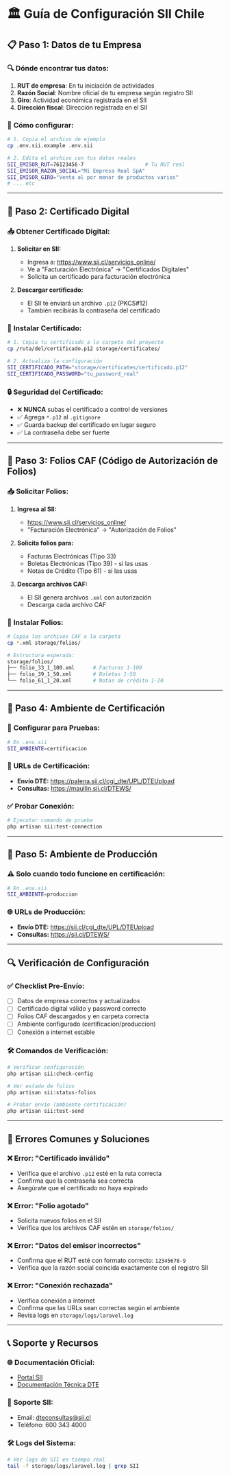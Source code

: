 # 🏛️ Guía de Configuración SII Chile

## 📋 **Paso 1: Datos de tu Empresa**

### 🔍 **Dónde encontrar tus datos:**
1. **RUT de empresa**: En tu iniciación de actividades
2. **Razón Social**: Nombre oficial de tu empresa según registro SII
3. **Giro**: Actividad económica registrada en el SII
4. **Dirección fiscal**: Dirección registrada en el SII

### 📝 **Cómo configurar:**
```bash
# 1. Copia el archivo de ejemplo
cp .env.sii.example .env.sii

# 2. Edita el archivo con tus datos reales
SII_EMISOR_RUT=76123456-7                    # Tu RUT real
SII_EMISOR_RAZON_SOCIAL="Mi Empresa Real SpA"
SII_EMISOR_GIRO="Venta al por menor de productos varios"
# ... etc
```

---

## 🔐 **Paso 2: Certificado Digital**

### 📥 **Obtener Certificado Digital:**

1. **Solicitar en SII:**
   - Ingresa a: https://www.sii.cl/servicios_online/
   - Ve a "Facturación Electrónica" → "Certificados Digitales"
   - Solicita un certificado para facturación electrónica

2. **Descargar certificado:**
   - El SII te enviará un archivo `.p12` (PKCS#12)
   - También recibirás la contraseña del certificado

### 📁 **Instalar Certificado:**

```bash
# 1. Copia tu certificado a la carpeta del proyecto
cp /ruta/del/certificado.p12 storage/certificates/

# 2. Actualiza la configuración
SII_CERTIFICADO_PATH="storage/certificates/certificado.p12"
SII_CERTIFICADO_PASSWORD="tu_password_real"
```

### 🔒 **Seguridad del Certificado:**
- ❌ **NUNCA** subas el certificado a control de versiones
- ✅ Agrega `*.p12` al `.gitignore`
- ✅ Guarda backup del certificado en lugar seguro
- ✅ La contraseña debe ser fuerte

---

## 📄 **Paso 3: Folios CAF (Código de Autorización de Folios)**

### 📥 **Solicitar Folios:**

1. **Ingresa al SII:**
   - https://www.sii.cl/servicios_online/
   - "Facturación Electrónica" → "Autorización de Folios"

2. **Solicita folios para:**
   - Facturas Electrónicas (Tipo 33)
   - Boletas Electrónicas (Tipo 39) - si las usas
   - Notas de Crédito (Tipo 61) - si las usas

3. **Descarga archivos CAF:**
   - El SII genera archivos `.xml` con autorización
   - Descarga cada archivo CAF

### 📁 **Instalar Folios:**

```bash
# Copia los archivos CAF a la carpeta
cp *.xml storage/folios/

# Estructura esperada:
storage/folios/
├── folio_33_1_100.xml      # Facturas 1-100
├── folio_39_1_50.xml       # Boletas 1-50
└── folio_61_1_20.xml       # Notas de crédito 1-20
```

---

## 🧪 **Paso 4: Ambiente de Certificación**

### 🔧 **Configurar para Pruebas:**

```bash
# En .env.sii
SII_AMBIENTE=certificacion
```

### 🧪 **URLs de Certificación:**
- **Envío DTE:** https://palena.sii.cl/cgi_dte/UPL/DTEUpload
- **Consultas:** https://maullin.sii.cl/DTEWS/

### ✅ **Probar Conexión:**
```bash
# Ejecutar comando de prueba
php artisan sii:test-connection
```

---

## 🚀 **Paso 5: Ambiente de Producción**

### ⚠️ **Solo cuando todo funcione en certificación:**

```bash
# En .env.sii
SII_AMBIENTE=produccion
```

### 🌐 **URLs de Producción:**
- **Envío DTE:** https://sii.cl/cgi_dte/UPL/DTEUpload
- **Consultas:** https://sii.cl/DTEWS/

---

## 🔍 **Verificación de Configuración**

### ✅ **Checklist Pre-Envío:**
- [ ] Datos de empresa correctos y actualizados
- [ ] Certificado digital válido y password correcto
- [ ] Folios CAF descargados y en carpeta correcta
- [ ] Ambiente configurado (certificacion/produccion)
- [ ] Conexión a internet estable

### 🛠️ **Comandos de Verificación:**
```bash
# Verificar configuración
php artisan sii:check-config

# Ver estado de folios
php artisan sii:status-folios

# Probar envío (ambiente certificación)
php artisan sii:test-send
```

---

## 🚨 **Errores Comunes y Soluciones**

### ❌ **Error: "Certificado inválido"**
- Verifica que el archivo `.p12` esté en la ruta correcta
- Confirma que la contraseña sea correcta
- Asegúrate que el certificado no haya expirado

### ❌ **Error: "Folio agotado"**
- Solicita nuevos folios en el SII
- Verifica que los archivos CAF estén en `storage/folios/`

### ❌ **Error: "Datos del emisor incorrectos"**
- Confirma que el RUT esté con formato correcto: `12345678-9`
- Verifica que la razón social coincida exactamente con el registro SII

### ❌ **Error: "Conexión rechazada"**
- Verifica conexión a internet
- Confirma que las URLs sean correctas según el ambiente
- Revisa logs en `storage/logs/laravel.log`

---

## 📞 **Soporte y Recursos**

### 🌐 **Documentación Oficial:**
- [Portal SII](https://www.sii.cl/factura_electronica/)
- [Documentación Técnica DTE](https://www.sii.cl/factura_electronica/factura_mercado/instructivo_instalacion.htm)

### 📧 **Soporte SII:**
- Email: dteconsultas@sii.cl
- Teléfono: 600 343 4000

### 🛠️ **Logs del Sistema:**
```bash
# Ver logs de SII en tiempo real
tail -f storage/logs/laravel.log | grep SII
```
